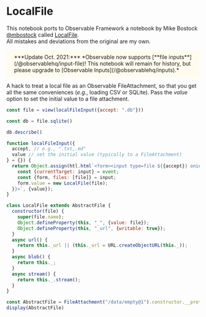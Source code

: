 # LocalFile

<div class="tip">
  This notebook ports to Observable Framework a notebook by Mike Bostock
  <a href="https://observablehq.com/@mbostock" target="_blank" rel="noopener noreferrer">@mbostock</a> called <a href="https://observablehq.com/@mbostock/localfile" target="_blank" rel="noopener noreferrer">LocalFile</a>. <br/>
  All mistakes and deviations from the original are my own.
</div>

<p style="background: #fffced; box-sizing: border-box; padding: 10px 20px;">***Update Oct. 2021:*** *Observable now supports [**file inputs**](/@observablehq/input-file)! This notebook will remain for history, but please upgrade to [Observable Inputs](/@observablehq/inputs).*</p>

A hack to treat a local file as an Observable FileAttachment, so that you get all the same conveniences (*e.g.*, loading CSV or SQLite). Pass the *value* option to set the initial value to a file attachment.

```js echo
const file = view(localFileInput({accept: ".db"}))
```

```js echo
const db = file.sqlite()
```

```js echo
db.describe()
```

```js echo
function localFileInput({
  accept, // e.g., ".txt,.md"
  value // set the initial value (typically to a FileAttachment)
} = {}) {
  return Object.assign(htl.html`<form><input type=file ${{accept}} oninput=${(event) => {
    const {currentTarget: input} = event;
    const {form, files: [file]} = input;
    form.value = new LocalFile(file);
  }}>`, {value});
}
```

```js echo
class LocalFile extends AbstractFile {
  constructor(file) {
    super(file.name);
    Object.defineProperty(this, "_", {value: file});
    Object.defineProperty(this, "_url", {writable: true});
  }
  async url() {
    return this._url || (this._url = URL.createObjectURL(this._));
  }
  async blob() {
    return this._;
  }
  async stream() {
    return this._.stream();
  }
}
```

```js echo
const AbstractFile = FileAttachment("/data/empty@1").constructor.__proto__
display(AbstractFile)
```